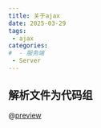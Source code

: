 ```yaml
---
title: 关于ajax
date: 2025-03-29
tags:
 - ajax
categories:
#  - 服务端
 - Server
---
```

## 解析文件为代码组
@[preview](@/.vuepress/components/demo.vue)

